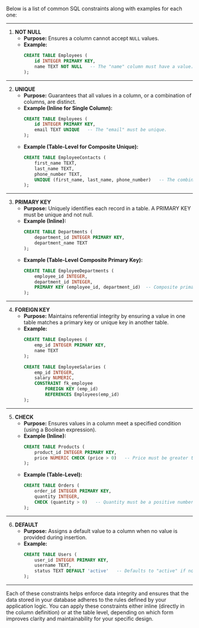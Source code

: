 Below is a list of common SQL constraints along with examples for each one:

---

1. **NOT NULL**  
   - **Purpose:** Ensures a column cannot accept `NULL` values.  
   - **Example:**
     ```sql
     CREATE TABLE Employees (
         id INTEGER PRIMARY KEY,
         name TEXT NOT NULL   -- The "name" column must have a value.
     );
     ```

---

2. **UNIQUE**  
   - **Purpose:** Guarantees that all values in a column, or a combination of columns, are distinct.  
   - **Example (Inline for Single Column):**
     ```sql
     CREATE TABLE Employees (
         id INTEGER PRIMARY KEY,
         email TEXT UNIQUE   -- The "email" must be unique.
     );
     ```
   - **Example (Table-Level for Composite Unique):**
     ```sql
     CREATE TABLE EmployeeContacts (
         first_name TEXT,
         last_name TEXT,
         phone_number TEXT,
         UNIQUE (first_name, last_name, phone_number)   -- The combination must be unique.
     );
     ```

---

3. **PRIMARY KEY**  
   - **Purpose:** Uniquely identifies each record in a table. A PRIMARY KEY must be unique and not null.  
   - **Example (Inline):**
     ```sql
     CREATE TABLE Departments (
         department_id INTEGER PRIMARY KEY,
         department_name TEXT
     );
     ```
   - **Example (Table-Level Composite Primary Key):**
     ```sql
     CREATE TABLE EmployeeDepartments (
         employee_id INTEGER,
         department_id INTEGER,
         PRIMARY KEY (employee_id, department_id)  -- Composite primary key.
     );
     ```

---

4. **FOREIGN KEY**  
   - **Purpose:** Maintains referential integrity by ensuring a value in one table matches a primary key or unique key in another table.  
   - **Example:**
     ```sql
     CREATE TABLE Employees (
         emp_id INTEGER PRIMARY KEY,
         name TEXT
     );

     CREATE TABLE EmployeeSalaries (
         emp_id INTEGER,
         salary NUMERIC,
         CONSTRAINT fk_employee
             FOREIGN KEY (emp_id)
             REFERENCES Employees(emp_id)
     );
     ```

---

5. **CHECK**  
   - **Purpose:** Ensures values in a column meet a specified condition (using a Boolean expression).  
   - **Example (Inline):**
     ```sql
     CREATE TABLE Products (
         product_id INTEGER PRIMARY KEY,
         price NUMERIC CHECK (price > 0)   -- Price must be greater than 0.
     );
     ```
   - **Example (Table-Level):**
     ```sql
     CREATE TABLE Orders (
         order_id INTEGER PRIMARY KEY,
         quantity INTEGER,
         CHECK (quantity > 0)   -- Quantity must be a positive number.
     );
     ```

---

6. **DEFAULT**  
   - **Purpose:** Assigns a default value to a column when no value is provided during insertion.  
   - **Example:**
     ```sql
     CREATE TABLE Users (
         user_id INTEGER PRIMARY KEY,
         username TEXT,
         status TEXT DEFAULT 'active'   -- Defaults to "active" if no status is provided.
     );
     ```

---

Each of these constraints helps enforce data integrity and ensures that the data stored in your database adheres to the rules defined by your application logic. You can apply these constraints either inline (directly in the column definition) or at the table level, depending on which form improves clarity and maintainability for your specific design.